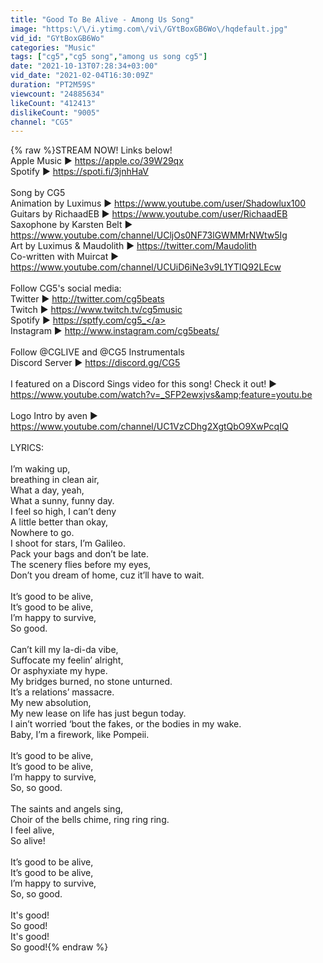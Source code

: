 ```yaml
---
title: "Good To Be Alive - Among Us Song"
image: "https:\/\/i.ytimg.com\/vi\/GYtBoxGB6Wo\/hqdefault.jpg"
vid_id: "GYtBoxGB6Wo"
categories: "Music"
tags: ["cg5","cg5 song","among us song cg5"]
date: "2021-10-13T07:28:34+03:00"
vid_date: "2021-02-04T16:30:09Z"
duration: "PT2M59S"
viewcount: "24885634"
likeCount: "412413"
dislikeCount: "9005"
channel: "CG5"
---
```

{% raw %}STREAM NOW! Links below!<br />Apple Music ▶ <a rel="nofollow" target="blank" href="https://apple.co/39W29qx">https://apple.co/39W29qx</a><br />Spotify ▶ <a rel="nofollow" target="blank" href="https://spoti.fi/3jnhHaV">https://spoti.fi/3jnhHaV</a><br /><br />Song by CG5<br />Animation by Luximus ▶ <a rel="nofollow" target="blank" href="https://www.youtube.com/user/Shadowlux100">https://www.youtube.com/user/Shadowlux100</a><br />Guitars by RichaadEB ▶ <a rel="nofollow" target="blank" href="https://www.youtube.com/user/RichaadEB">https://www.youtube.com/user/RichaadEB</a><br />Saxophone by Karsten Belt ▶ <a rel="nofollow" target="blank" href="https://www.youtube.com/channel/UCljOs0NF73lGWMMrNWtw5Ig">https://www.youtube.com/channel/UCljOs0NF73lGWMMrNWtw5Ig</a><br />Art by Luximus &amp; Maudolith ▶ <a rel="nofollow" target="blank" href="https://twitter.com/Maudolith">https://twitter.com/Maudolith</a><br />Co-written with Muircat ▶ <a rel="nofollow" target="blank" href="https://www.youtube.com/channel/UCUiD6iNe3v9L1YTlQ92LEcw">https://www.youtube.com/channel/UCUiD6iNe3v9L1YTlQ92LEcw</a><br /><br />Follow CG5's social media:<br />Twitter ▶ <a rel="nofollow" target="blank" href="http://twitter.com/cg5beats">http://twitter.com/cg5beats</a><br />Twitch ▶ <a rel="nofollow" target="blank" href="https://www.twitch.tv/cg5music">https://www.twitch.tv/cg5music</a><br />Spotify ▶ <a rel="nofollow" target="blank" href="https://sptfy.com/cg5_">https://sptfy.com/cg5_</a><br />Instagram ▶ <a rel="nofollow" target="blank" href="http://www.instagram.com/cg5beats/">http://www.instagram.com/cg5beats/</a><br /><br />Follow @CGLIVE and @CG5 Instrumentals<br />Discord Server ▶ <a rel="nofollow" target="blank" href="https://discord.gg/CG5">https://discord.gg/CG5</a><br /><br />I featured on a Discord Sings video for this song! Check it out! ▶ <a rel="nofollow" target="blank" href="https://www.youtube.com/watch?v=_SFP2ewxjvs&amp;feature=youtu.be">https://www.youtube.com/watch?v=_SFP2ewxjvs&amp;feature=youtu.be</a><br /><br />Logo Intro by aven ▶ <a rel="nofollow" target="blank" href="https://www.youtube.com/channel/UC1VzCDhg2XgtQbO9XwPcqIQ">https://www.youtube.com/channel/UC1VzCDhg2XgtQbO9XwPcqIQ</a><br /><br />LYRICS:<br /><br />I’m waking up,<br />breathing in clean air,<br />What a day, yeah,<br />What a sunny, funny day.<br />I feel so high, I can’t deny<br />A little better than okay,<br />Nowhere to go.<br />I shoot for stars, I’m Galileo.<br />Pack your bags and don’t be late.<br />The scenery flies before my eyes,<br />Don’t you dream of home, cuz it’ll have to wait.<br /><br />It’s good to be alive,<br />It’s good to be alive,<br />I’m happy to survive,<br />So good.<br /><br />Can’t kill my la-di-da vibe,<br />Suffocate my feelin’ alright,<br />Or asphyxiate my hype.<br />My bridges burned, no stone unturned.<br />It’s a relations’ massacre.<br />My new absolution,<br />My new lease on life has just begun today.<br />I ain’t worried ‘bout the fakes, or the bodies in my wake.<br />Baby, I’m a firework, like Pompeii.<br /><br />It’s good to be alive,<br />It’s good to be alive,<br />I’m happy to survive,<br />So, so good.<br /><br />The saints and angels sing,<br />Choir of the bells chime, ring ring ring.<br />I feel alive, <br />So alive!<br /><br />It’s good to be alive,<br />It’s good to be alive,<br />I’m happy to survive,<br />So, so good.<br /><br />It's good!<br />So good!<br />It's good!<br />So good!{% endraw %}
